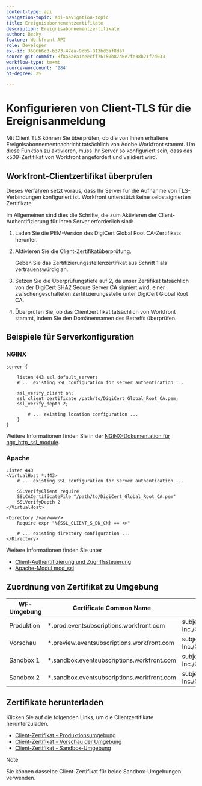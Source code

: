```yaml
---
content-type: api
navigation-topic: api-navigation-topic
title: Ereignisabonnementzertifikate
description: Ereignisabonnementzertifikate
author: Becky
feature: Workfront API
role: Developer
exl-id: 3606b6c3-b373-47ea-9cb5-813bd3af8da7
source-git-commit: 8f8a5aea1eeecff76150b87a6e7fe38b21f7d033
workflow-type: tm+mt
source-wordcount: '284'
ht-degree: 2%

---
```


# Konfigurieren von Client-TLS für die Ereignisanmeldung

<!--Configuring Client TLS for Event Subscription
Steps to Verify Workfront's Client Certificate
Examples for Server configuration
NGINX
Apache
Certificate to Environment Mapping
Certificates
Production
Preview
Sandbox 1
Sandbox 2
-->

Mit Client TLS können Sie überprüfen, ob die von Ihnen erhaltene Ereignisabonnementnachricht tatsächlich von Adobe Workfront stammt. Um diese Funktion zu aktivieren, muss Ihr Server so konfiguriert sein, dass das x509-Zertifikat von Workfront angefordert und validiert wird.


## Workfront-Clientzertifikat überprüfen

Dieses Verfahren setzt voraus, dass Ihr Server für die Aufnahme von TLS-Verbindungen konfiguriert ist. Workfront unterstützt keine selbstsignierten Zertifikate.

Im Allgemeinen sind dies die Schritte, die zum Aktivieren der Client-Authentifizierung für Ihren Server erforderlich sind:

1. Laden Sie die PEM-Version des DigiCert Global Root CA-Zertifikats herunter.
1. Aktivieren Sie die Client-Zertifikatüberprüfung.

   Geben Sie das Zertifizierungsstellenzertifikat aus Schritt 1 als vertrauenswürdig an.

1. Setzen Sie die Überprüfungstiefe auf 2, da unser Zertifikat tatsächlich von der DigiCert SHA2 Secure Server CA signiert wird, einer zwischengeschalteten Zertifizierungsstelle unter DigiCert Global Root CA.
1. Überprüfen Sie, ob das Clientzertifikat tatsächlich von Workfront stammt, indem Sie den Domänennamen des Betreffs überprüfen.

## Beispiele für Serverkonfiguration

### NGINX

```
server {

    listen 443 ssl default_server;
    # ... existing SSL configuration for server authentication ...

    ssl_verify_client on;
    ssl_client_certificate /path/to/DigiCert_Global_Root_CA.pem;
    ssl_verify_depth 2;

        # ... existing location configuration ...
    }
}
```

Weitere Informationen finden Sie in der [NGiNX-Dokumentation für ngx_http_ssl_module](https://nginx.org/en/docs/http/ngx_http_ssl_module.html).

### Apache

```
Listen 443
<VirtualHost *:443>
    # ... existing SSL configuration for server authentication ...

    SSLVerifyClient require
    SSLCACertificateFile "/path/to/DigiCert_Global_Root_CA.pem"
    SSLVerifyDepth 2
</VirtualHost>

<Directory /var/www/>
    Require expr "%{SSL_CLIENT_S_DN_CN} == <>"

    # ... existing directory configuration ...
</Directory>
```

Weitere Informationen finden Sie unter

* [Client-Authentifizierung und Zugriffssteuerung](https://httpd.apache.org/docs/2.4/ssl/ssl_howto.html#accesscontrol)
* [Apache-Modul mod_ssl](https://httpd.apache.org/docs/2.4/mod/mod_ssl.html)
 

## Zuordnung von Zertifikat zu Umgebung

| WF-Umgebung | Certificate Common Name | Zertifikatsinhaber (DN) |
| -- | -- | -- |
| Produktion | *.prod.eventsubscriptions.workfront.com | subject= /C=US/ST=Utah/L=Lehi/O=Workfront, Inc./CN=*.prod.eventsubscriptions.workfront.com |
| Vorschau | *.preview.eventsubscriptions.workfront.com | subject= /C=US/ST=Utah/L=Lehi/O=Workfront, Inc./CN=*.preview.eventsubscriptions.workfront.com |
| Sandbox 1 | *.sandbox.eventsubscriptions.workfront.com | subject= /C=US/ST=Utah/L=Lehi/O=Workfront, Inc./CN=*.sandbox.eventsubscriptions.workfront.com |
| Sandbox 2 | *.sandbox.eventsubscriptions.workfront.com | subject= /C=US/ST=Utah/L=Lehi/O=Workfront, Inc./CN=*.sandbox.eventsubscriptions.workfront.com |

## Zertifikate herunterladen

Klicken Sie auf die folgenden Links, um die Clientzertifikate herunterzuladen.

* [Client-Zertifikat - Produktionsumgebung](assets/prod-environment-nov-2024.crt)
* [Client-Zertifikat - Vorschau der Umgebung](assets/preview-environment-nov-2024.crt)
* [Client-Zertifikat - Sandbox-Umgebung](assets/sandbox-environment-nov-2024.crt)

>[!NOTE]
>
>Sie können dasselbe Client-Zertifikat für beide Sandbox-Umgebungen verwenden.
